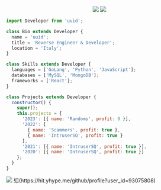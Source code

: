 <div style="text-align: center;">
  <img src="https://komarev.com/ghpvc/?username=imuuid" />
  <img src="https://cdn.discordapp.com/attachments/1128460993257799743/1147197245062643712/uuid.gif?ex=653bdcb1&is=652967b1&hm=ffe8dc1340771a5a71e119e188112fd4ff2798628ffc1b65be310842e0a84502&" />
</div>

```js
import Developer from 'uuid';

class Bio extends Developer {
  name = 'uuid';
  title = 'Reverse Engineer & Developer';
  location = 'Italy';
}

class Skills extends Developer {
  languages = ['GoLang', 'Python', 'JavaScript'];
  databases = ['MySQL', 'MongoDB'];
  frameworks = ['React'];
}

class Projects extends Developer {
  constructor() {
    super();
    this.projects = {
      '2023': [{ name: 'Randoms', profit: 0 }],
      '2022': [
        { name: 'Scammers', profit: true },
        { name: 'IntruserSQ', profit: true }
      ],
      '2021': [{ name: 'IntruserSQ', profit: true }],
      '2020': [{ name: 'IntruserSQ', profit: true }]
    };
  }
}

```
<img src="https://lanyard-profile-readme.vercel.app/api/1155222146193313893" />
![](https://hit.yhype.me/github/profile?user_id=93075808)
